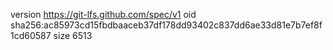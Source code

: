 version https://git-lfs.github.com/spec/v1
oid sha256:ac85973cd15fbdbaaceb37df178dd93402c837dd6ae33d81e7b7ef8f1cd60587
size 6513
